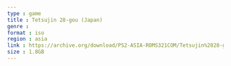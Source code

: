 ```yaml
---
type : game
title : Tetsujin 28-gou (Japan)
genre : 
format : iso
region : asia
link : https://archive.org/download/PS2-ASIA-ROMS321COM/Tetsujin%2028-gou%20%28Japan%29.7z
size : 1.8GB
---
```

